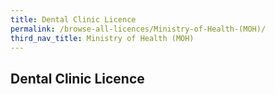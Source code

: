 ```yaml
---
title: Dental Clinic Licence
permalink: /browse-all-licences/Ministry-of-Health-(MOH)/
third_nav_title: Ministry of Health (MOH)
---
```

## Dental Clinic Licence
